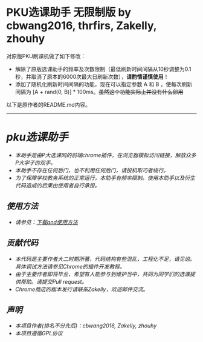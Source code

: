 # PKU选课助手 无限制版 by cbwang2016, thrfirs, Zakelly, zhouhy

对原版PKU刷课机做了如下修改：

* 解除了原版选课助手的频率及次数限制（最低刷新时间间隔从10秒调整为0.1秒，并取消了原本的6000次最大日刷新次数），**请酌情谨慎使用**！
* 添加了随机化刷新时间间隔的功能，现在可以指定参数 A 和 B ，使每次刷新间隔为 [A + rand(0, B)] * 100ms。~~虽然这个功能实际上并没有什么卵用~~

以下是原作者的README.md内容。

---

# *pku选课助手*

* *本助手是由P大选课网的前端chrome插件，在浏览器模拟访问链接，解放众多P大学子的双手。*
* *本助手不存在任何后门，也不利用任何后门，请投机取巧者绕行。*
* *为了保障学校教务系统的正常运行，本助手有频率限制。使用本助手以及衍生代码造成的后果由使用者自行承担。*

## *使用方法*

* *请参见：[下载and使用方法](http://www.zakelly.com/2016/02/20/get-class-helper-new-version/)*

## *贡献代码*

* *本代码是主要作者大二时期所著，代码结构有些混乱，工程化不足，请见谅。具体调试方法请参见Chrome的插件开发教程。*
* *由于主要作者即将毕业，希望有人能参与到维护当中，共同为同学们的选课提供帮助。请提交Pull request。*
* *Chrome商店的版本发行请联系Zakelly，欢迎邮件交流。*

## *声明*
* *本项目作者(排名不分先后)：cbwang2016, Zakelly, zhouhy*
* *本项目遵循GPL协议*
